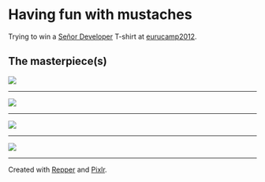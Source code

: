 # Having fun with mustaches

Trying to win a [Señor Developer](http://www.xn--seordeveloper-jkb.com/) T-shirt at [eurucamp2012](http://2012.eurucamp.org).

## The masterpiece(s)

![](https://raw.github.com/dira/eurucamp-mustaches/master/images/screen1.jpg)

---

![](https://raw.github.com/dira/eurucamp-mustaches/master/images/screen2.jpg)

---

![](https://raw.github.com/dira/eurucamp-mustaches/master/images/screen3.jpg)

---

![](https://raw.github.com/dira/eurucamp-mustaches/master/images/screen4.jpg)

---

Created with [Repper](http://repperpatterns.com/) and [Pixlr](http://pixlr.com/editor).
